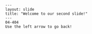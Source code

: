     ---
    layout: slide
    title: "Welcome to our second slide!"
    ---
    04-404
    Use the left arrow to go back!
